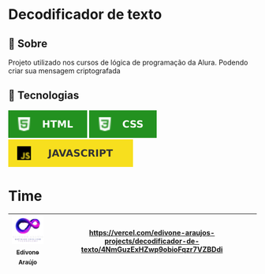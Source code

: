 <h1>Decodificador de texto</h1>

<h2>🔖 Sobre</h2>
<p>Projeto utilizado nos cursos de lógica de programação da Alura. Podendo criar sua mensagem criptografada</p>

## 🚀 Tecnologias
<div>
  <img src="img/HTML-239120.svg">
  <img src="img/CSS-239120.svg">
  <img src="img/JavaScript-F7DF1E.svg">
</div>

# Time

| [<img loading="Edivone" src="img/logo_zoom-removebg-preview.png" width=115><br><sub>Edivone Araújo</sub>](https://github.com/edivonearaujo) | https://vercel.com/edivone-araujos-projects/decodificador-de-texto/4NmGuzExHZwp9obioFqzr7VZBDdi
| :---: | :---: |
